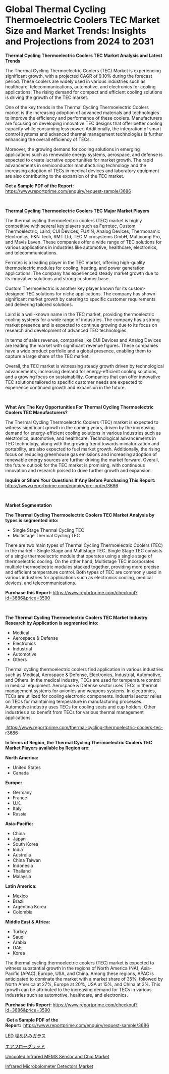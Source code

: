 <p><h1>Global Thermal Cycling Thermoelectric Coolers TEC Market Size and Market Trends: Insights and Projections from 2024 to 2031</h1></p><p><strong>Thermal Cycling Thermoelectric Coolers TEC Market Analysis and Latest Trends</strong></p>
<p><p>The Thermal Cycling Thermoelectric Coolers (TEC) Market is experiencing significant growth, with a projected CAGR of 9.10% during the forecast period. These coolers are widely used in various industries such as healthcare, telecommunications, automotive, and electronics for cooling applications. The rising demand for compact and efficient cooling solutions is driving the growth of the TEC market.</p><p>One of the key trends in the Thermal Cycling Thermoelectric Coolers market is the increasing adoption of advanced materials and technologies to improve the efficiency and performance of these coolers. Manufacturers are focusing on developing innovative TEC designs that offer better cooling capacity while consuming less power. Additionally, the integration of smart control systems and advanced thermal management technologies is further enhancing the overall efficiency of TECs.</p><p>Moreover, the growing demand for cooling solutions in emerging applications such as renewable energy systems, aerospace, and defense is expected to create lucrative opportunities for market growth. The rapid advancements in semiconductor manufacturing technology and the increasing adoption of TECs in medical devices and laboratory equipment are also contributing to the expansion of the TEC market.</p></p>
<p><strong>Get a Sample PDF of the Report:&nbsp;</strong> <a href="https://www.reportprime.com/enquiry/request-sample/3686">https://www.reportprime.com/enquiry/request-sample/3686</a></p>
<p>&nbsp;</p>
<p><strong>Thermal Cycling Thermoelectric Coolers TEC Major Market Players</strong></p>
<p><p>The thermal cycling thermoelectric coolers (TEC) market is highly competitive with several key players such as Ferrotec, Custom Thermoelectric, Laird, CUI Devices, FUXIN, Analog Devices, Thermonamic Electronics, P&N Tech, RMT Ltd, TEC Microsystems GmbH, Multicomp Pro, and Mavis Laven. These companies offer a wide range of TEC solutions for various applications in industries like automotive, healthcare, electronics, and telecommunications.</p><p>Ferrotec is a leading player in the TEC market, offering high-quality thermoelectric modules for cooling, heating, and power generation applications. The company has experienced steady market growth due to its innovative solutions and strong customer base.</p><p>Custom Thermoelectric is another key player known for its custom-designed TEC solutions for niche applications. The company has shown significant market growth by catering to specific customer requirements and delivering tailored solutions.</p><p>Laird is a well-known name in the TEC market, providing thermoelectric cooling systems for a wide range of industries. The company has a strong market presence and is expected to continue growing due to its focus on research and development of advanced TEC technologies.</p><p>In terms of sales revenue, companies like CUI Devices and Analog Devices are leading the market with significant revenue figures. These companies have a wide product portfolio and a global presence, enabling them to capture a large share of the TEC market.</p><p>Overall, the TEC market is witnessing steady growth driven by technological advancements, increasing demand for energy-efficient cooling solutions, and a growing focus on sustainability. Companies that can offer innovative TEC solutions tailored to specific customer needs are expected to experience continued growth and expansion in the future.</p></p>
<p>&nbsp;</p>
<p><strong>What Are The Key Opportunities For Thermal Cycling Thermoelectric Coolers TEC Manufacturers?</strong></p>
<p><p>The Thermal Cycling Thermoelectric Coolers (TEC) market is expected to witness significant growth in the coming years, driven by the increasing demand for energy-efficient cooling solutions in various industries such as electronics, automotive, and healthcare. Technological advancements in TEC technology, along with the growing trend towards miniaturization and portability, are also expected to fuel market growth. Additionally, the rising focus on reducing greenhouse gas emissions and increasing adoption of renewable energy sources are further driving the market forward. Overall, the future outlook for the TEC market is promising, with continuous innovation and research poised to drive further growth and expansion.</p></p>
<p><strong>Inquire or Share Your Questions If Any Before Purchasing This Report:</strong> <a href="https://www.reportprime.com/enquiry/pre-order/3686">https://www.reportprime.com/enquiry/pre-order/3686</a></p>
<p>&nbsp;</p>
<p><strong>Market Segmentation</strong></p>
<p><strong>The Thermal Cycling Thermoelectric Coolers TEC Market Analysis by types is segmented into:</strong></p>
<p><ul><li>Single Stage Thermal Cycling TEC</li><li>Multistage Thermal Cycling TEC</li></ul></p>
<p><p>There are two main types of Thermal Cycling Thermoelectric Coolers (TEC) in the market - Single Stage and Multistage TEC. Single Stage TEC consists of a single thermoelectric module that operates using a single stage of thermoelectric cooling. On the other hand, Multistage TEC incorporates multiple thermoelectric modules stacked together, providing more precise and efficient temperature control. Both types of TEC are commonly used in various industries for applications such as electronics cooling, medical devices, and telecommunications.</p></p>
<p><strong>Purchase this Report:&nbsp;</strong><a href="https://www.reportprime.com/checkout?id=3686&price=3590">https://www.reportprime.com/checkout?id=3686&price=3590</a></p>
<p>&nbsp;</p>
<p><strong>The Thermal Cycling Thermoelectric Coolers TEC Market Industry Research by Application is segmented into:</strong></p>
<p><ul><li>Medical</li><li>Aerospace & Defense</li><li>Electronics</li><li>Industrial</li><li>Automotive</li><li>Others</li></ul></p>
<p><p>Thermal cycling thermoelectric coolers find application in various industries such as Medical, Aerospace & Defense, Electronics, Industrial, Automotive, and Others. In the medical industry, TECs are used for temperature control in medical equipment. Aerospace & Defense sector uses TECs in thermal management systems for avionics and weapons systems. In electronics, TECs are utilized for cooling electronic components. Industrial sector relies on TECs for maintaining temperature in manufacturing processes. Automotive industry uses TECs for cooling seats and cup holders. Other industries also benefit from TECs for various thermal management applications.</p></p>
<p><a href="https://www.reportprime.com/thermal-cycling-thermoelectric-coolers-tec-r3686">&nbsp;https://www.reportprime.com/thermal-cycling-thermoelectric-coolers-tec-r3686</a></p>
<p><strong>In terms of Region, the Thermal Cycling Thermoelectric Coolers TEC Market Players available by Region are:</strong></p>
<p>
    <p> <strong> North America: </strong>
        <ul>
            <li>United States</li>
            <li>Canada</li>
        </ul>
        </p> 
    <p> <strong> Europe: </strong>
        <ul>
            <li>Germany</li>
            <li>France</li>
            <li>U.K.</li>
            <li>Italy</li>
            <li>Russia</li>
        </ul>
        </p> 
    <p> <strong> Asia-Pacific: </strong>
        <ul>
            <li>China</li>
            <li>Japan</li>
            <li>South Korea</li>
            <li>India</li>
            <li>Australia</li>
            <li>China Taiwan</li>
            <li>Indonesia</li>
            <li>Thailand</li>
            <li>Malaysia</li>
        </ul>
        </p> 
    <p> <strong> Latin America: </strong>
        <ul>
            <li>Mexico</li>
            <li>Brazil</li>
            <li>Argentina Korea</li>
            <li>Colombia</li>
        </ul>
        </p> 
    <p> <strong> Middle East & Africa: </strong>
        <ul>
            <li>Turkey</li>
            <li>Saudi</li>
            <li>Arabia</li>
            <li>UAE</li>
            <li>Korea</li>
        </ul>
    </p>
    </p>
<p><p>The thermal cycling thermoelectric coolers (TEC) market is expected to witness substantial growth in the regions of North America (NA), Asia-Pacific (APAC), Europe, USA, and China. Among these regions, APAC is anticipated to dominate the market with a market share of 35%, followed by North America at 27%, Europe at 20%, USA at 15%, and China at 3%. This growth can be attributed to the increasing demand for TECs in various industries such as automotive, healthcare, and electronics.</p></p>
<p><strong>Purchase this Report: </strong><a href="https://www.reportprime.com/checkout?id=3686&price=3590">https://www.reportprime.com/checkout?id=3686&price=3590</a></p>
<p>&nbsp;<strong>Get a Sample PDF of the Report:&nbsp;&nbsp;</strong><a href="https://www.reportprime.com/enquiry/request-sample/3686">https://www.reportprime.com/enquiry/request-sample/3686</a></p>
<p><strong></strong></p>
<p><p><a href="https://github.com/SkylarDaniel70/Market-Research-Report-List-1/blob/main/985312077860.md">LED 埋め込みガラス</a></p><p><a href="https://github.com/RandallRunte2023/Market-Research-Report-List-1/blob/main/400708777859.md">エアフローグリッド</a></p><p><a href="https://github.com/marthawweekle/Market-Research-Report-List-1/blob/main/uncooled-infrared-mems-sensor-and-chip-market.md">Uncooled Infrared MEMS Sensor and Chip Market</a></p><p><a href="https://github.com/SheilaBruen2023/Market-Research-Report-List-1/blob/main/infrared-microbolometer-detectors-market.md">Infrared Microbolometer Detectors Market</a></p></p>
